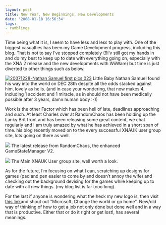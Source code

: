 ```yaml
---
layout: post
title: New Year, New Beginnings, New Developments
date: '2008-01-18 16:56:34'
tags:
- ramblings
---
```


Time being what it is, I seem to have less and less to play with.  One of the biggest casualties has been my Game Development progress, including this blog.  That is not to say I’ve stopped completely (9i’v still got my hands in and do my best to keep up to date with everything going on, especially with the XNA 2 release and the new developments with WiiWare) but time is just diverted to other things such as below.

[![20071228-Nathan Samuel first pics 023](http://by1.storage.msn.com/y1p4HghUv1HukKb_6yUcUkok9q6CntQvb7aLrX0EvHogAqCPbLKjI2lFuoBWXgEnJMdqSj4gFMGNm7tzEtKe3VGNW27hjLAFHxG?PARTNER=WRITER)](http://guwpaw.bay.livefilestore.com/y1pIQGrzYTKBM-XbafefDvvahPSCfrleinjItveoMjwxej_rb8eqrVZM21KPWoDRRODbdKNI97IT4cYIyZBT9AKEZeHINAQlxJ6?PARTNER=WRITER)  Little Baby Nathan Samuel found his way into the world on DEC 28th despite all the odds stacked against him, lovely as he is. (and in case your wondering, that now makes 4, including 1 accident and 1 miracle, as in should not have been medically possible after 3 years, damn human body :-))

Work is the other Factor which has been hell of late, deadlines approaching and such.  At least Charles over at RandomChaos has been holding up the Lanky Brit front and has been releasing some great content, we chat regularly and I am truly amazed by what he has achieved in a short span of time.  his blog recently moved on to the every successful XNAUK user group site, lots going on there as well.

[![](http://xna-uk.net/photos/screen_shots/images/1587/original)](http://xna-uk.net/blogs/randomchaos/archive/2008/01/17/more-about-my-game-state-menu-manager) The latest release from RandomChaos, the enhanced GameStateManager V2.

[![](http://xna-uk.net/sitefiles/1000/images/xna_uk_ug_logo_smalln.png)](http://xna-uk.net/) The Main XNAUK User group site, well worth a look.

As for the future, I’m focusing on what I can, scratching up designs for games (pad and pen easier to come by and doesn’t annoy the wife) and checking out the background devising for the games while keeping up to date with all new things.  (my blog list is far tooo long).

For the last if anyone is wondering what the heck my new logo is, then visit [this link](http://www.gapingvoid.com/Moveable_Type/archives/cat_microsoft_blue_monster_series.html)and shout out "Microsoft, Change the world or go home".  New/old way of thinking of how to get a job not only done but done well and in a way that is productive.  Either that or do it right or get lost!, has several meanings.

